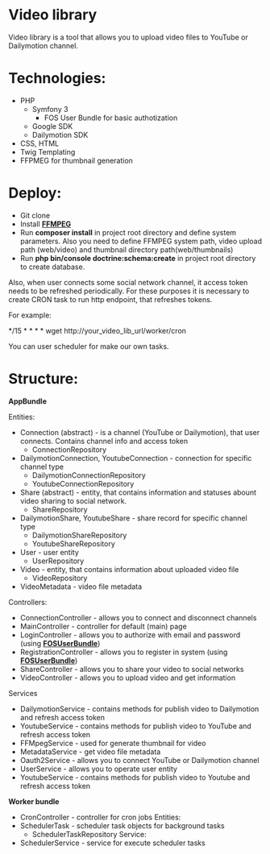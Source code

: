 Video library
========================

Video library is a tool that allows you to upload video files to YouTube or Dailymotion channel.

Technologies:
===============
  * PHP
  	* Symfony 3
	  * FOS User Bundle for basic authotization
	* Google SDK
	* Dailymotion SDK
  * CSS, HTML
  * Twig Templating
  * FFPMEG for thumbnail generation

Deploy:
=======
  * Git clone
  * Install [**FFMPEG**][1]
  * Run **composer install** in project root directory and define system parameters. Also you need to define FFMPEG system path, video upload path (web/video) and thumbnail directory path(web/thumbnails)
  * Run **php bin/console doctrine:schema:create** in project root directory to create database.
  
Also, when user connects some social network channel, it access token needs to be refreshed periodically. For these purposes it is necessary to create CRON task to run http endpoint, that refreshes tokens.

For example:

*/15 * * * * wget http://your_video_lib_url/worker/cron
 
You can user scheduler for make our own tasks.

Structure:
==========
**AppBundle**

Entities:

   * Connection (abstract) - is a channel (YouTube or Dailymotion), that user connects. Contains channel info and access token
     * ConnectionRepository
   * DailymotionConnection, YoutubeConnection - connection for specific channel type
     * DailymotionConnectionRepository
     * YoutubeConnectionRepository
   * Share (abstract) - entity, that contains information and statuses abount video sharing to social network.
     * ShareRepository
   * DailymotionShare, YoutubeShare - share record for specific channel type
     * DailymotionShareRepository
     * YoutubeShareRepository
   * User - user entity
     * UserRepository
   * Video - entity, that contains information about uploaded video file
     * VideoRepository
   * VideoMetadata - video file metadata 
   
Controllers:
   * ConnectionController - allows you to connect and disconnect channels
   * MainController - controller for default (main) page
   * LoginController - allows you to authorize with email and password (using [**FOSUserBundle**][2])
   * RegistrationController - allows you to register in system (using [**FOSUserBundle**][2])
   * ShareController - allows you to share your video to social networks
   * VideoController - allows you to upload video and get information

Services
   * DailymotionService - contains methods for publish video to Dailymotion and refresh access token
   * YoutubeService - contains methods for publish video to YouTube and refresh access token
   * FFMpegService - used for generate thumbnail for video
   * MetadataService - get video file metadata
   * Oauth2Service - allows you to connect YouTube or Dailymotion channel
   * UserService - allows you to operate user entity
   * YoutubeService - contains methods for publish video to Youtube and refresh access token
   
   
**Worker bundle**

   * CronController - controller for cron jobs
Entities:
   * SchedulerTask - scheduler task objects for background tasks
     * SchedulerTaskRepository
Service:
   * SchedulerService - service for execute scheduler tasks
   


[1]:  https://ffmpeg.org
[2]:  https://github.com/FriendsOfSymfony/FOSUserBundle